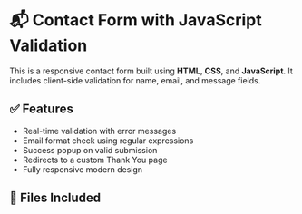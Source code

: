 # 📬 Contact Form with JavaScript Validation

This is a responsive contact form built using **HTML**, **CSS**, and **JavaScript**. It includes client-side validation for name, email, and message fields.

## ✅ Features

- Real-time validation with error messages
- Email format check using regular expressions
- Success popup on valid submission
- Redirects to a custom Thank You page
- Fully responsive modern design

## 📁 Files Included

